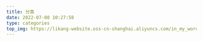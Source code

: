 ```yaml
---
title: 分类
date: 2022-07-08 10:27:58
type: categories
top_img: https://likang-website.oss-cn-shanghai.aliyuncs.com/in_my_words_by_asmodios_dfdkpem-fullview1.jpg
---
```

